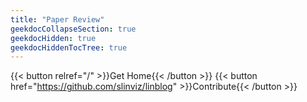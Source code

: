 ```yaml
---
title: "Paper Review"
geekdocCollapseSection: true
geekdocHidden: true
geekdocHiddenTocTree: true
---
```



{{< button relref="/" >}}Get Home{{< /button >}}
{{< button href="https://github.com/slinviz/linblog" >}}Contribute{{< /button >}}
